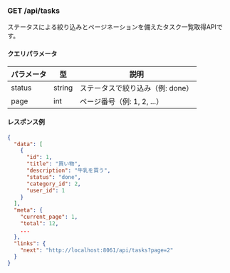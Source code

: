 ### GET /api/tasks

ステータスによる絞り込みとページネーションを備えたタスク一覧取得APIです。

#### クエリパラメータ

| パラメータ | 型     | 説明                         |
|------------|--------|------------------------------|
| status     | string | ステータスで絞り込み（例: done） |
| page       | int    | ページ番号（例: 1, 2, ...）     |

#### レスポンス例

```json
{
  "data": [
    {
      "id": 1,
      "title": "買い物",
      "description": "牛乳を買う",
      "status": "done",
      "category_id": 2,
      "user_id": 1
    }
  ],
  "meta": {
    "current_page": 1,
    "total": 12,
    ...
  },
  "links": {
    "next": "http://localhost:8061/api/tasks?page=2"
  }
}
